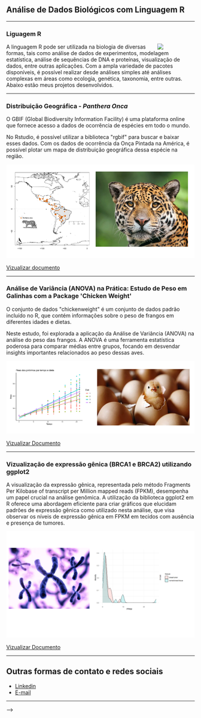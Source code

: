 ## Análise de Dados Biológicos com Linguagem R

---

### Liguagem R

<img src="https://i.imgur.com/VXZJzsB.png" align="right" width="100">  <!-- imagem alinhada à direita -->

A linguagem R pode ser utilizada na biologia de diversas formas, tais como análise de dados de experimentos, modelagem estatística, análise de sequências de DNA e proteínas, visualização de dados, entre outras aplicações. Com a ampla variedade de pacotes disponíveis, é possível realizar desde análises simples até análises complexas em áreas como ecologia, genética, taxonomia, entre outras.
Abaixo estão meus projetos desenvolvidos.


---

### Distribuição Geográfica - *Panthera Onca*
O GBIF (Global Biodiversity Information Facility) é uma plataforma online que fornece acesso a dados de ocorrência de espécies em todo o mundo. 

No Rstudio, é possível utilizar a biblioteca "rgbif" para buscar e baixar esses dados. Com os dados de ocorrência da Onça Pintada na América, é possível plotar um mapa de distribuição geográfica dessa espécie na região. 


<img src="images/onca.png?raw=true" />

[Vizualizar documento](https://drive.google.com/file/d/1_Ge6xl6KVcIt5T7N90uEyrYD__mbh53k/view)

---

### Análise de Variância (ANOVA) na Prática: Estudo de Peso em Galinhas com a Package 'Chicken Weight' 
O conjunto de dados "chickenweight" é um conjunto de dados padrão incluído no R, que contém informações sobre o peso de frangos em diferentes idades e dietas.

Neste estudo, foi explorada a aplicação da Análise de Variância (ANOVA) na análise do peso das frangos. A ANOVA é uma ferramenta estatística poderosa para comparar médias entre grupos, focando em desvendar insights importantes relacionados ao peso dessas aves.

<img src="images/pintinhos.png?raw=true" />

[Vizualizar Documento](https://drive.google.com/file/d/1hHKD_zNt9I260G05Q4i4NAMSLDWTldSA/view)

---

### Vizualização de expressão gênica (BRCA1 e BRCA2) utilizando ggplot2
A visualização da expressão gênica, representada pelo método Fragments Per Kilobase of transcript per Million mapped reads (FPKM), desempenha um papel crucial na análise genômica. A utilização da biblioteca ggplot2 em R oferece uma abordagem eficiente para criar gráficos que elucidam padrões de expressão gênica como utilizado nesta análise, que visa observar os níveis de expressão gênica em FPKM em tecidos com ausência e presença de tumores.


<img src="images/expre_gen.png?raw=true" />

[Vizualizar Documento](https://rpubs.com/jadespereira/1116633)

---


## Outras formas de contato e redes sociais


- [Linkedin](https://www.linkedin.com/in/jade-santiago-4b1799214)
- [E-mail](mailto:jade.pereira@ufv.br)

---
 -->
 
<!--  ### Using BERT and Naïve Bayes models for helpfulness prediction of Amazon reviews
The quality and helpfulness of online reviews can vary greatly, meaning readers must often sift through a deluge of online reviews in order to find the most relevant ones. In this project, I compared the performance of various ML models for predicting the helpfulness of an Amazon review given its text and metadata.  

[![](https://img.shields.io/badge/Python-white?logo=Python)](#) [![](https://img.shields.io/badge/Jupyter-white?logo=Jupyter)](#) [![](https://img.shields.io/badge/PyTorch-white?logo=pytorch)](#) [![](https://img.shields.io/badge/Amazon-white?logo=Amazon)](#) [![](https://img.shields.io/badge/HuggingFace_Transformers-white?logo=huggingface)](#)



---
 -->
